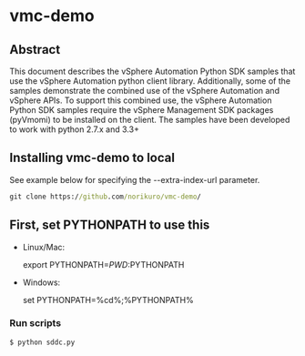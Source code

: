 # vmc-demo

## Abstract
This document describes the vSphere Automation Python SDK samples that use the vSphere Automation
python client library. Additionally, some of the samples demonstrate the combined use of the
vSphere Automation and vSphere APIs. To support this combined use, the vSphere Automation Python SDK
samples require the vSphere Management SDK packages (pyVmomi) to be installed on the client.
The samples have been developed to work with python 2.7.x and 3.3+


## Installing vmc-demo to local

See example below for specifying the --extra-index-url parameter.

```cmd
git clone https://github.com/norikuro/vmc-demo/
```

## First, set PYTHONPATH to use this  

* Linux/Mac:

    export PYTHONPATH=${PWD}:$PYTHONPATH

* Windows:

    set PYTHONPATH=%cd%;%PYTHONPATH%

### Run scripts

```cmd
$ python sddc.py
```
